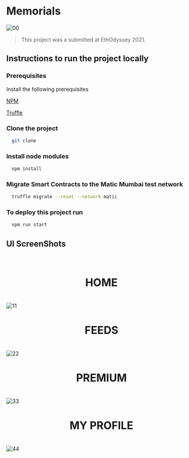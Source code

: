 
# Memorials

![00](https://user-images.githubusercontent.com/59107121/128624031-aab7cc32-8dad-4d85-a709-374e08392449.png)



> This project was a submitted at EthOdyssey 2021.
## Instructions to run the project locally

  
### Prerequisites

Install the following prerequisites

[NPM](https://nodejs.org)

[Truffle](https://github.com/trufflesuite/truffle)

### Clone the project
```bash
  git clone 
```
### Install node modules
```bash
  npm install
```
### Migrate Smart Contracts to the Matic Mumbai test network
```bash
  truffle migrate --reset --network matic
```

### To deploy this project run

```bash
  npm run start
```


## UI ScreenShots
<br><h1 align="center">HOME</h1></br>
![11](https://user-images.githubusercontent.com/59107121/128624071-ff3da324-5e5f-4750-8143-5b128121a1ba.jpg)
<br><h1 align="center">FEEDS</h1></br>
![22](https://user-images.githubusercontent.com/59107121/128624084-734e5ae8-0c1d-42a6-b34d-f0714cb85328.jpg)
<br><h1 align="center">PREMIUM</h1></br>
![33](https://user-images.githubusercontent.com/59107121/128624093-cd4ee9e7-6934-4da3-9b7f-22a057655021.jpg)
<br><h1 align="center">MY PROFILE</h1></br>
![44](https://user-images.githubusercontent.com/59107121/128624106-e1cca429-f1c5-4035-8260-2731e74833fc.jpg)


